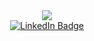 <div id="header" align="center">
  <img src="https://media.giphy.com/media/RbDKaczqWovIugyJmW/giphy.gif"/>
<div id="badges"> 
  <a href="https://www.linkedin.com/in/ian-kinkead-a2461b219">
    <img src="https://img.shields.io/badge/LinkedIn-blue?style=for-the-badge&logo=linkedin&logoColor=white" alt="LinkedIn Badge"/>
  </a>
</div> 
  <img src="https://komarev.com/ghpvc/?username=kinkeadian25&style=flat-square&color=blue" alt=""/>
